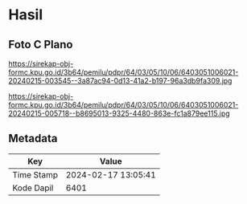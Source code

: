 # Hasil

## Foto C Plano

https://sirekap-obj-formc.kpu.go.id/3b64/pemilu/pdpr/64/03/05/10/06/6403051006021-20240215-003545--3a87ac94-0d13-41a2-b197-96a3db9fa309.jpg

https://sirekap-obj-formc.kpu.go.id/3b64/pemilu/pdpr/64/03/05/10/06/6403051006021-20240215-005718--b8695013-9325-4480-863e-fc1a879ee115.jpg


## Metadata

| Key        | Value               |
| ---------- | ------------------- |
| Time Stamp | 2024-02-17 13:05:41 |
| Kode Dapil | 6401                |



